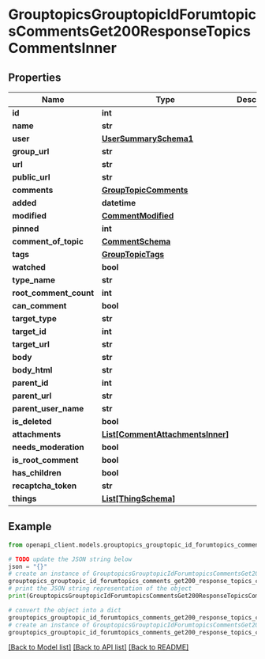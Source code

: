 # GrouptopicsGrouptopicIdForumtopicsCommentsGet200ResponseTopicsCommentsInner


## Properties

Name | Type | Description | Notes
------------ | ------------- | ------------- | -------------
**id** | **int** |  | 
**name** | **str** |  | [optional] 
**user** | [**UserSummarySchema1**](UserSummarySchema1.md) |  | [optional] 
**group_url** | **str** |  | [optional] 
**url** | **str** |  | [optional] 
**public_url** | **str** |  | [optional] 
**comments** | [**GroupTopicComments**](GroupTopicComments.md) |  | [optional] 
**added** | **datetime** |  | [optional] 
**modified** | [**CommentModified**](CommentModified.md) |  | [optional] 
**pinned** | **int** |  | [optional] 
**comment_of_topic** | [**CommentSchema**](CommentSchema.md) |  | [optional] 
**tags** | [**GroupTopicTags**](GroupTopicTags.md) |  | [optional] 
**watched** | **bool** |  | [optional] 
**type_name** | **str** |  | [optional] 
**root_comment_count** | **int** |  | [optional] 
**can_comment** | **bool** |  | [optional] 
**target_type** | **str** |  | [optional] 
**target_id** | **int** |  | [optional] 
**target_url** | **str** |  | [optional] 
**body** | **str** |  | [optional] 
**body_html** | **str** |  | [optional] 
**parent_id** | **int** |  | [optional] 
**parent_url** | **str** |  | [optional] 
**parent_user_name** | **str** |  | [optional] 
**is_deleted** | **bool** |  | [optional] 
**attachments** | [**List[CommentAttachmentsInner]**](CommentAttachmentsInner.md) |  | [optional] 
**needs_moderation** | **bool** |  | [optional] 
**is_root_comment** | **bool** |  | [optional] 
**has_children** | **bool** |  | [optional] 
**recaptcha_token** | **str** |  | [optional] 
**things** | [**List[ThingSchema]**](ThingSchema.md) |  | [optional] 

## Example

```python
from openapi_client.models.grouptopics_grouptopic_id_forumtopics_comments_get200_response_topics_comments_inner import GrouptopicsGrouptopicIdForumtopicsCommentsGet200ResponseTopicsCommentsInner

# TODO update the JSON string below
json = "{}"
# create an instance of GrouptopicsGrouptopicIdForumtopicsCommentsGet200ResponseTopicsCommentsInner from a JSON string
grouptopics_grouptopic_id_forumtopics_comments_get200_response_topics_comments_inner_instance = GrouptopicsGrouptopicIdForumtopicsCommentsGet200ResponseTopicsCommentsInner.from_json(json)
# print the JSON string representation of the object
print(GrouptopicsGrouptopicIdForumtopicsCommentsGet200ResponseTopicsCommentsInner.to_json())

# convert the object into a dict
grouptopics_grouptopic_id_forumtopics_comments_get200_response_topics_comments_inner_dict = grouptopics_grouptopic_id_forumtopics_comments_get200_response_topics_comments_inner_instance.to_dict()
# create an instance of GrouptopicsGrouptopicIdForumtopicsCommentsGet200ResponseTopicsCommentsInner from a dict
grouptopics_grouptopic_id_forumtopics_comments_get200_response_topics_comments_inner_from_dict = GrouptopicsGrouptopicIdForumtopicsCommentsGet200ResponseTopicsCommentsInner.from_dict(grouptopics_grouptopic_id_forumtopics_comments_get200_response_topics_comments_inner_dict)
```
[[Back to Model list]](../README.md#documentation-for-models) [[Back to API list]](../README.md#documentation-for-api-endpoints) [[Back to README]](../README.md)


